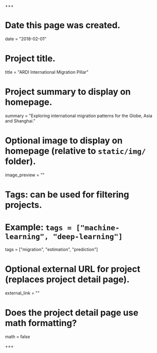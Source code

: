 +++
# Date this page was created.
date = "2018-02-01"

# Project title.
title = "ARDI International Migration Pillar"

# Project summary to display on homepage.
summary = "Exploring international migration patterns for the Globe, Asia and Shanghai."

# Optional image to display on homepage (relative to `static/img/` folder).
image_preview = ""

# Tags: can be used for filtering projects.
# Example: `tags = ["machine-learning", "deep-learning"]`
tags = ["migration", "estimation", "prediction"]

# Optional external URL for project (replaces project detail page).
external_link = ""

# Does the project detail page use math formatting?
math = false

+++


